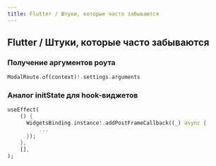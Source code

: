 ```yaml
---
title: Flutter / Штуки, которые часто забываются
---
```


## Flutter / Штуки, которые часто забываются

### Получение аргументов роута

```dart
ModalRoute.of(context)!.settings.arguments
```

### Аналог initState для hook-виджетов

```dart
useEffect(
    () {
      WidgetsBinding.instance!.addPostFrameCallback((_) async {
          ...
      });
    },
    [],
);
```
